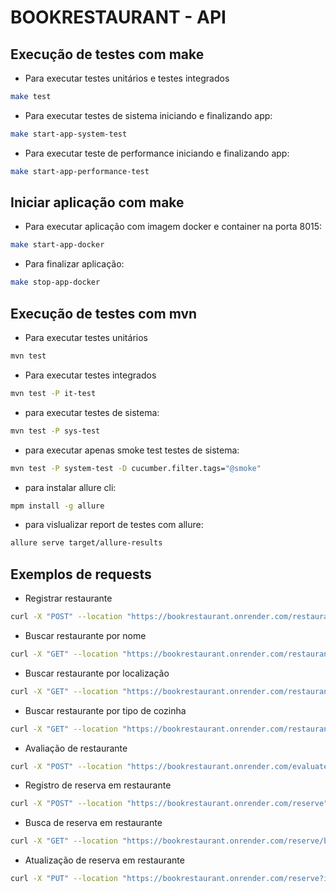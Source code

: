 # BOOKRESTAURANT - API

## Execução de testes com make

- Para executar testes unitários e testes integrados
```sh
make test
```
- Para executar testes de sistema iniciando e finalizando app:
```sh
make start-app-system-test
```
- Para executar teste de performance iniciando e finalizando app:
```sh
make start-app-performance-test
```

## Iniciar aplicação com make

- Para executar aplicação com imagem docker e container na porta 8015:
```sh
make start-app-docker
```
- Para finalizar aplicação:
```sh
make stop-app-docker
```

## Execução de testes com mvn

- Para executar testes unitários
```sh
mvn test
```
- Para executar testes integrados
```sh
mvn test -P it-test
```
- para executar testes de sistema:
```sh
mvn test -P sys-test
```
- para executar apenas smoke test testes de sistema:
```sh
mvn test -P system-test -D cucumber.filter.tags="@smoke"
```
- para instalar allure cli:
```sh
mpm install -g allure
```
- para vislualizar report de testes com allure:
```sh
allure serve target/allure-results
```

## Exemplos de requests
- Registrar restaurante
```sh
curl -X "POST" --location "https://bookrestaurant.onrender.com/restaurant" -H "Content-Type: application/json" --data "{\"name\":\"Zucco Cucina\",\"typeOfCuisine\":\"Chilena\",\"capacity\":50,\"address\":{\"street\":\"Rua Urca\",\"number\":60,\"neighborhood\":\"Jardim Vazame\",\"city\":\"Embu\",\"uf\":\"SP\",\"cep\":\"06826-260\"},\"openingHours\":[{\"dayOfTheWeekCode\":1,\"hourOpen\":\"10:00:00\",\"hourClose\":\"22:00:00\"}]}"
```
- Buscar restaurante por nome
```sh
curl -X "GET" --location "https://bookrestaurant.onrender.com/restaurant/by-name?name=Mama"
```
- Buscar restaurante por localização
```sh
curl -X "GET" --location "https://bookrestaurant.onrender.com/restaurant/by-locale?uf=SP&city=Embu&neighborhood=Jardim%20S%C3%A3o%20Vicente"
```
- Buscar restaurante por tipo de cozinha
```sh
curl -X "GET" --location "https://bookrestaurant.onrender.com/restaurant/by-type-of-cuisine?typeOfCuisine=Itali"
```
- Avaliação de restaurante
```sh
curl -X "POST" --location "https://bookrestaurant.onrender.com/evaluate" --header "Content-Type: application/json" --data "{\"comment\":\"Comida muito boa\",\"evaluation\": 4,\"restaurantId\":\"61d723bb-7ead-4f23-82c4-14d34155d9d6\"}"
```
- Registro de reserva em restaurante
```sh
curl -X "POST" --location "https://bookrestaurant.onrender.com/reserve" --header "Content-Type: application/json" --data "{\"restaurantId\":\"61d723bb-7ead-4f23-82c4-14d34155d9d6\",\"date\":\"2024-05-12T10:00:00\",\"seats\": 4,\"status\": \"A\",\"client\": {\"name\": \"Jose\",\"phone\": 984688555}}"
```
- Busca de reserva em restaurante
```sh
curl -X "GET" --location "https://bookrestaurant.onrender.com/reserve/by-restaurant-and-date?restaurantId=61d723bb-7ead-4f23-82c4-14d34155d9d6&date=2024-05-12T10:00:00"
```
- Atualização de reserva em restaurante
```sh
curl -X "PUT" --location "https://bookrestaurant.onrender.com/reserve?id=05cf5c3a-d8d1-45ad-a149-aa58c685bc86&status=F"
```
